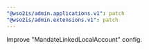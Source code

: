 ```yaml
---
"@wso2is/admin.applications.v1": patch
"@wso2is/admin.extensions.v1": patch
---
```


Improve "MandateLinkedLocalAccount" config.
